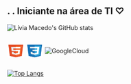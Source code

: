 ## . . Iniciante na área de TI ♡

![Lívia Macedo's GitHub stats](https://github-readme-stats.vercel.app/api?username=1iviaMacedo&theme=radical&show_icons=true)

<div style="display: inline_block"><br>
  <img align="center" alt="HTML" height="30" width="40" src="https://raw.githubusercontent.com/devicons/devicon/master/icons/html5/html5-original.svg">
  <img align="center" alt="CSS" height="30" width="40" src="https://raw.githubusercontent.com/devicons/devicon/master/icons/css3/css3-original.svg">        
  <img align="center" alt="GoogleCloud" height="30" width="40"src="https://cdn.jsdelivr.net/gh/devicons/devicon/icons/googlecloud/googlecloud-original.svg">

  
  ##
 




[![Top Langs](https://github-readme-stats.vercel.app/api/top-langs/?username=1iviaMacedo&theme=radical&layout=compact)](https://github.com/1iviaMacedo/github-readme-stats)


